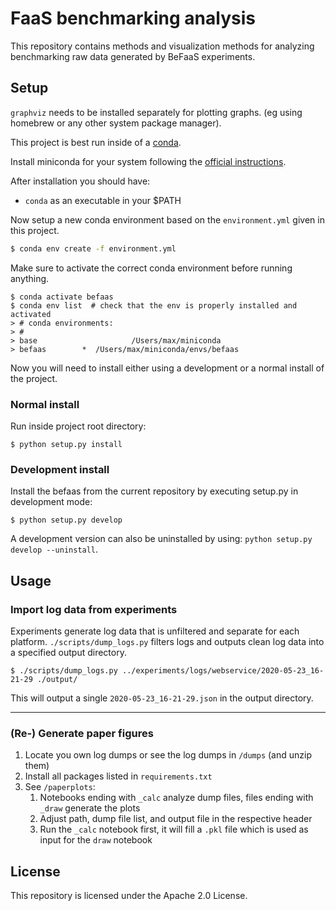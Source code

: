 # FaaS benchmarking analysis

This repository contains methods and visualization methods for analyzing
benchmarking raw data generated by BeFaaS experiments.


## Setup

`graphviz` needs to be installed separately for plotting graphs. (eg using
homebrew or any other system package manager).

This project is best run inside of a [conda](https://docs.conda.io/en/latest/).

Install miniconda for your system following the [official
instructions](https://docs.conda.io/en/latest/miniconda.html).

After installation you should have:

* `conda` as an executable in your $PATH

Now setup a new conda environment based on the `environment.yml` given in this
project.

```sh
$ conda env create -f environment.yml
```

Make sure to activate the correct conda environment before running anything.

```
$ conda activate befaas
$ conda env list  # check that the env is properly installed and activated
> # conda environments:
> #
> base                     /Users/max/miniconda
> befaas        *  /Users/max/miniconda/envs/befaas
```

Now you will need to install either using a development or a normal install of
the project.

### Normal install

Run inside project root directory:

```
$ python setup.py install
```

### Development install

Install the befaas from the current repository by executing setup.py in
development mode:

```
$ python setup.py develop
```

A development version can also be uninstalled by using: `python setup.py develop
--uninstall`.


## Usage

### Import log data from experiments

Experiments generate log data that is unfiltered and separate for each platform.
`./scripts/dump_logs.py` filters logs and outputs clean log data into a
specified output directory.

```
$ ./scripts/dump_logs.py ../experiments/logs/webservice/2020-05-23_16-21-29 ./output/
```

This will output a single `2020-05-23_16-21-29.json` in the output directory.

---

### (Re-) Generate paper figures
1. Locate you own log dumps or see the log dumps in `/dumps` (and unzip them)
2. Install all packages listed in `requirements.txt`
3. See `/paperplots`:
    1. Notebooks ending with `_calc` analyze dump files, files ending with `_draw` generate the plots
    2. Adjust path, dump file list, and output file in the respective header
    3. Run the `_calc` notebook first, it will fill a `.pkl` file which is used as input for the `draw` notebook

## License

This repository is licensed under the Apache 2.0 License. 
